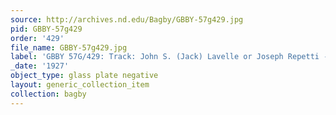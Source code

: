 ```yaml
---
source: http://archives.nd.edu/Bagby/GBBY-57g429.jpg
pid: GBBY-57g429
order: '429'
file_name: GBBY-57g429.jpg
label: 'GBBY 57G/429: Track: John S. (Jack) Lavelle or Joseph Repetti - 1927'
_date: '1927'
object_type: glass plate negative
layout: generic_collection_item
collection: bagby
---
```

